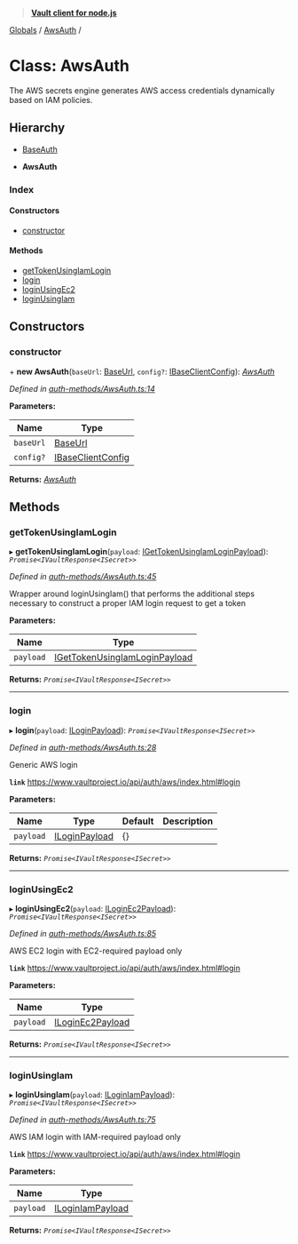 > **[Vault client for node.js](../README.md)**

[Globals](../globals.md) / [AwsAuth](awsauth.md) /

# Class: AwsAuth

The AWS secrets engine generates AWS access credentials dynamically based on IAM policies.

## Hierarchy

  * [BaseAuth](baseauth.md)

  * **AwsAuth**

### Index

#### Constructors

* [constructor](awsauth.md#constructor)

#### Methods

* [getTokenUsingIamLogin](awsauth.md#gettokenusingiamlogin)
* [login](awsauth.md#login)
* [loginUsingEc2](awsauth.md#loginusingec2)
* [loginUsingIam](awsauth.md#loginusingiam)

## Constructors

###  constructor

\+ **new AwsAuth**(`baseUrl`: [BaseUrl](../globals.md#baseurl), `config?`: [IBaseClientConfig](../interfaces/ibaseclientconfig.md)): *[AwsAuth](awsauth.md)*

*Defined in [auth-methods/AwsAuth.ts:14](https://github.com/theogravity/vault-tacular/blob/7a596ac/src/auth-methods/AwsAuth.ts#L14)*

**Parameters:**

Name | Type |
------ | ------ |
`baseUrl` | [BaseUrl](../globals.md#baseurl) |
`config?` | [IBaseClientConfig](../interfaces/ibaseclientconfig.md) |

**Returns:** *[AwsAuth](awsauth.md)*

## Methods

###  getTokenUsingIamLogin

▸ **getTokenUsingIamLogin**(`payload`: [IGetTokenUsingIamLoginPayload](../interfaces/iawsauth.igettokenusingiamloginpayload.md)): *`Promise<IVaultResponse<ISecret>>`*

*Defined in [auth-methods/AwsAuth.ts:45](https://github.com/theogravity/vault-tacular/blob/7a596ac/src/auth-methods/AwsAuth.ts#L45)*

Wrapper around loginUsingIam() that performs the additional steps
necessary to construct a proper IAM login request to get a token

**Parameters:**

Name | Type |
------ | ------ |
`payload` | [IGetTokenUsingIamLoginPayload](../interfaces/iawsauth.igettokenusingiamloginpayload.md) |

**Returns:** *`Promise<IVaultResponse<ISecret>>`*

___

###  login

▸ **login**(`payload`: [ILoginPayload](../interfaces/iawsauth.iloginpayload.md)): *`Promise<IVaultResponse<ISecret>>`*

*Defined in [auth-methods/AwsAuth.ts:28](https://github.com/theogravity/vault-tacular/blob/7a596ac/src/auth-methods/AwsAuth.ts#L28)*

Generic AWS login

**`link`** https://www.vaultproject.io/api/auth/aws/index.html#login

**Parameters:**

Name | Type | Default | Description |
------ | ------ | ------ | ------ |
`payload` | [ILoginPayload](../interfaces/iawsauth.iloginpayload.md) |  {} |   |

**Returns:** *`Promise<IVaultResponse<ISecret>>`*

___

###  loginUsingEc2

▸ **loginUsingEc2**(`payload`: [ILoginEc2Payload](../interfaces/iawsauth.iloginec2payload.md)): *`Promise<IVaultResponse<ISecret>>`*

*Defined in [auth-methods/AwsAuth.ts:85](https://github.com/theogravity/vault-tacular/blob/7a596ac/src/auth-methods/AwsAuth.ts#L85)*

AWS EC2 login with EC2-required payload only

**`link`** https://www.vaultproject.io/api/auth/aws/index.html#login

**Parameters:**

Name | Type |
------ | ------ |
`payload` | [ILoginEc2Payload](../interfaces/iawsauth.iloginec2payload.md) |

**Returns:** *`Promise<IVaultResponse<ISecret>>`*

___

###  loginUsingIam

▸ **loginUsingIam**(`payload`: [ILoginIamPayload](../interfaces/iawsauth.iloginiampayload.md)): *`Promise<IVaultResponse<ISecret>>`*

*Defined in [auth-methods/AwsAuth.ts:75](https://github.com/theogravity/vault-tacular/blob/7a596ac/src/auth-methods/AwsAuth.ts#L75)*

AWS IAM login with IAM-required payload only

**`link`** https://www.vaultproject.io/api/auth/aws/index.html#login

**Parameters:**

Name | Type |
------ | ------ |
`payload` | [ILoginIamPayload](../interfaces/iawsauth.iloginiampayload.md) |

**Returns:** *`Promise<IVaultResponse<ISecret>>`*